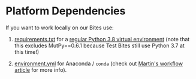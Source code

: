 # Platform Dependencies

If you want to work locally on our Bites use:

1. [requirements.txt](https://github.com/pybites/platform-dependencies/blob/master/requirements.txt) for a [regular Python 3.8 virtual environment](https://pybit.es/the-beauty-of-virtualenv.html) (note that this excludes MutPy==0.6.1 because Test Bites still use Python 3.7 at this time!) 

2. [environment.yml](https://github.com/pybites/platform-dependencies/blob/master/environment.yml) for Anaconda / `conda` (check out [Martin's workflow article](https://pybit.es/guest-anaconda-workflow.html) for more info).
